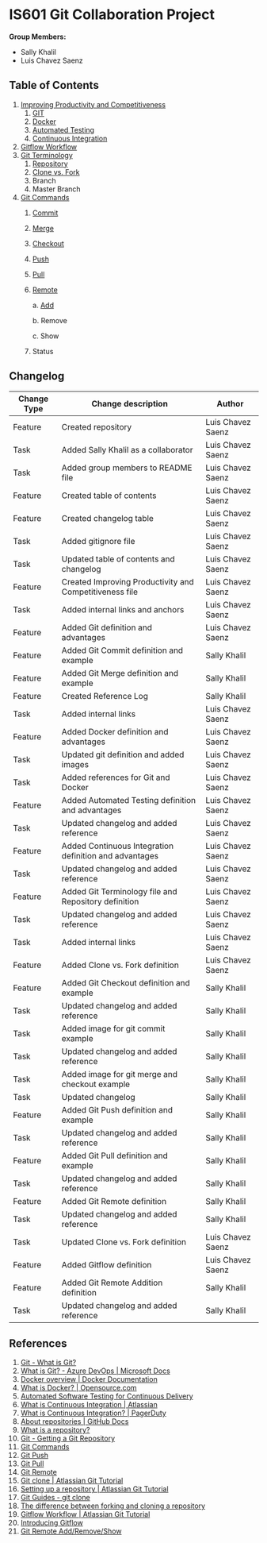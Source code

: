 # IS601 Git Collaboration Project

**Group Members:**  
*   Sally Khalil
*   Luis Chavez Saenz

## Table of Contents
1.  [Improving Productivity and Competitiveness](/ImprovingProductivityCompetitiveness.md#improving-productivity-and-competitiveness)
    1. [GIT](/ImprovingProductivityCompetitiveness.md#git)
    2. [Docker](/ImprovingProductivityCompetitiveness.md#docker)
    3. [Automated Testing](/ImprovingProductivityCompetitiveness.md#automated-testing)
    4. [Continuous Integration](/ImprovingProductivityCompetitiveness.md#continuous-integration)
2.  [Gitflow Workflow](/GitflowWorkflow.md#gitflow-workflow)
3.  [Git Terminology](/GitTerminology.md#git-terminology)
    1. [Repository](/GitTerminology.md#repository)
    2. [Clone vs. Fork](GitTerminology.md#clone-vs-fork)
    3. Branch
    4. Master Branch
4.  [Git Commands](/GitCommands.md#git-commands)
    1. [Commit](/GitCommands.md#1-commit)
    2. [Merge](/GitCommands.md#2-merge)
    3. [Checkout](GitCommands.md#3-checkout)
    4. [Push](GitCommands.md#4-push)
    5. [Pull](GitCommands.md#5-pull)
    6. [Remote](GitCommands.md#6-remote)
       
        a. [Add](GitCommands.md#a-adding-a-remote) 
       
        b. Remove 
       
        c. Show
    7. Status

## Changelog
**Change Type** | **Change description** | **Author**
----    |   ----    |   -----
Feature |   Created repository  |   Luis Chavez Saenz
Task    |   Added Sally Khalil as a collaborator  | Luis Chavez Saenz
Task    |   Added group members to README file  |   Luis Chavez Saenz
Feature |   Created table of contents   |    Luis Chavez Saenz
Feature |   Created changelog table |   Luis Chavez Saenz
Task    |   Added gitignore file    |   Luis Chavez Saenz
Task    |   Updated table of contents and changelog |   Luis Chavez Saenz
Feature |   Created Improving Productivity and Competitiveness file |   Luis Chavez Saenz
Task    |   Added internal links and anchors    |   Luis Chavez Saenz
Feature |   Added Git definition and advantages    |    Luis Chavez Saenz
Feature |   Added Git Commit definition and example  |  Sally Khalil
Feature |   Added Git Merge definition and example  |   Sally Khalil
Feature |   Created Reference Log  |    Sally Khalil
Task    |   Added internal links    |   Luis Chavez Saenz
Feature |   Added Docker definition and advantages |    Luis Chavez Saenz
Task    |   Updated git definition and added images |   Luis Chavez Saenz
Task    |   Added references for Git and Docker |   Luis Chavez Saenz
Feature |   Added Automated Testing definition and advantages   |   Luis Chavez Saenz
Task    |   Updated changelog and added reference   | Luis Chavez Saenz
Feature |   Added Continuous Integration definition and advantages   |   Luis Chavez Saenz
Task    |   Updated changelog and added reference   | Luis Chavez Saenz
Feature |   Added Git Terminology file and Repository definition    |   Luis Chavez Saenz
Task    |   Updated changelog and added reference   | Luis Chavez Saenz
Task    |   Added internal links    |   Luis Chavez Saenz
Feature |   Added Clone vs. Fork definition    |   Luis Chavez Saenz
Feature |   Added Git Checkout definition and example   |   Sally Khalil
Task    |   Updated changelog and added reference   | Sally Khalil
Task    |   Added image for git commit example   | Sally Khalil
Task    |   Updated changelog and added reference   | Sally Khalil
Task    |   Added image for git merge and checkout example   | Sally Khalil
Task    |   Updated changelog   | Sally Khalil
Feature |   Added Git Push definition and example   |   Sally Khalil
Task    |   Updated changelog and added reference   | Sally Khalil
Feature |   Added Git Pull definition and example   |   Sally Khalil
Task    |   Updated changelog and added reference   | Sally Khalil
Feature |   Added Git Remote definition   |   Sally Khalil
Task    |   Updated changelog and added reference   | Sally Khalil
Task    |   Updated Clone vs. Fork definition   |   Luis Chavez Saenz
Feature |   Added Gitflow definition    | Luis Chavez Saenz
Feature |   Added Git Remote Addition definition   |   Sally Khalil
Task    |   Updated changelog and added reference   | Sally Khalil


## References
1. [Git - What is Git?](https://git-scm.com/book/en/v2/Getting-Started-What-is-Git%3F)
2. [What is Git? - Azure DevOps | Microsoft Docs](https://docs.microsoft.com/en-us/azure/devops/learn/git/what-is-git)
3. [Docker overview | Docker Documentation](https://docs.docker.com/get-started/overview/)
4. [What is Docker? | Opensource.com](https://opensource.com/resources/what-docker)
5. [Automated Software Testing for Continuous Delivery](https://www.atlassian.com/continuous-delivery/software-testing/automated-testing)
6. [What is Continuous Integration | Atlassian](https://www.atlassian.com/continuous-delivery/continuous-integration)
7. [What is Continuous Integration? | PagerDuty](https://www.pagerduty.com/resources/learn/what-is-continuous-integration/)
8. [About repositories | GitHub Docs](https://docs.github.com/en/github/creating-cloning-and-archiving-repositories/about-repositories)
9. [What is a repository?](https://www.lynda.com/Git-tutorials/What-repository/601791/629515-4.html)
10. [Git - Getting a Git Repository](https://git-scm.com/book/en/v2/Git-Basics-Getting-a-Git-Repository)
11. [Git Commands](https://www.git-tower.com/learn/git/commands/)
12. [Git Push](https://www.atlassian.com/git/tutorials/syncing/git-push)
13. [Git Pull](https://www.atlassian.com/git/tutorials/syncing/git-pull)
14. [Git Remote](https://www.atlassian.com/git/tutorials/syncing#)
15. [Git clone | Atlassian Git Tutorial](https://www.atlassian.com/git/tutorials/setting-up-a-repository/git-clone)
16. [Setting up a repository | Atlassian Git Tutorial](https://www.atlassian.com/git/tutorials/setting-up-a-repository)
17. [Git Guides - git clone](https://github.com/git-guides/git-clone)
18. [The difference between forking and cloning a repository](https://github.community/t/the-difference-between-forking-and-cloning-a-repository/10189)
19. [Gitflow Workflow | Atlassian Git Tutorial](https://www.atlassian.com/git/tutorials/comparing-workflows/gitflow-workflow#:~:text=Gitflow%20Workflow%20is%20a%20Git,designed%20around%20the%20project%20release.)
20. [Introducing Gitflow](https://datasift.github.io/gitflow/IntroducingGitFlow.html)
21. [Git Remote Add/Remove/Show](https://www.git-tower.com/learn/git/commands/git-remote/)

